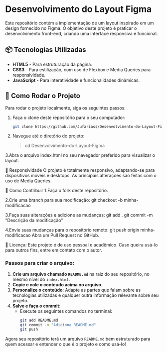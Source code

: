 # Desenvolvimento do Layout Figma

Este repositório contém a implementação de um layout inspirado em um design fornecido no Figma. O objetivo deste projeto é praticar o desenvolvimento front-end, criando uma interface responsiva e funcional.

## 📦 Tecnologias Utilizadas

- **HTML5** - Para estruturação da página.
- **CSS3** - Para estilização, com uso de Flexbox e Media Queries para responsividade.
- **JavaScript** - Para interatividade e funcionalidades dinâmicas.

## 🚀 Como Rodar o Projeto

Para rodar o projeto localmente, siga os seguintes passos:

1. Faça o clone deste repositório para o seu computador:

   ```bash
   git clone https://github.com/Jufariass/Desenvolvimento-do-Layout-Figma.git
2. Navegue até o diretório do projeto:
   > cd Desenvolvimento-do-Layout-Figma

3.Abra o arquivo index.html no seu navegador preferido para visualizar o layout.

📱 Responsividade
O projeto é totalmente responsivo, adaptando-se para dispositivos móveis e desktops. As principais alterações são feitas com o uso de Media Queries.

🔧 Como Contribuir
1.Faça o fork deste repositório.

2.Crie uma branch para sua modificação:
git checkout -b minha-modificacao

3.Faça suas alterações e adicione as mudanças:
git add .
git commit -m "Descrição da modificação"

4.Envie suas mudanças para o repositório remoto:
git push origin minha-modificacao
Abra um Pull Request no GitHub.

📄 Licença:
Este projeto é de uso pessoal e acadêmico. Caso queira usá-lo para outros fins, entre em contato com o autor.


### Passos para criar o arquivo:

1. **Crie um arquivo chamado `README.md`** na raiz do seu repositório, no mesmo nível do `index.html`.
2. **Copie e cole o conteúdo acima no arquivo**.
3. **Personalize o conteúdo**: Adapte as partes que falam sobre as tecnologias utilizadas e qualquer outra informação relevante sobre seu projeto.
4. **Salve e faça o commit**:
   - Execute os seguintes comandos no terminal:
     ```bash
     git add README.md
     git commit -m "Adiciona README.md"
     git push
     ```

Agora seu repositório terá um arquivo `README.md` bem estruturado para quem acessar e entender o que é o projeto e como usá-lo!







